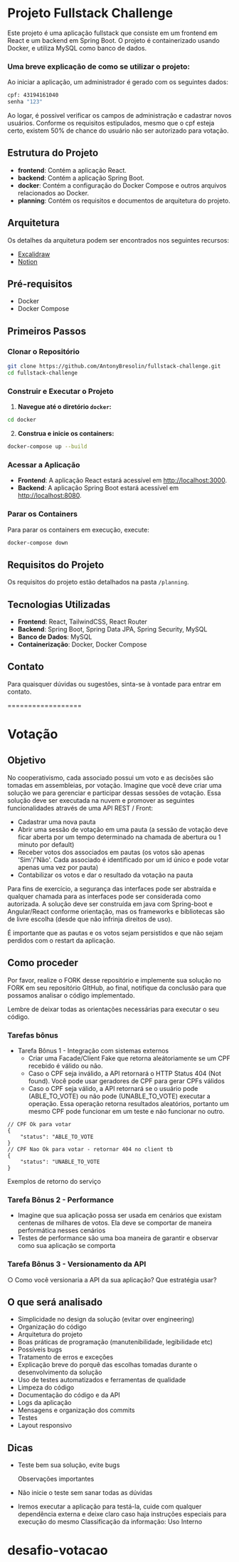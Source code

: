 # Projeto Fullstack Challenge

Este projeto é uma aplicação fullstack que consiste em um frontend em React e um backend em Spring Boot. O projeto é containerizado usando Docker, e utiliza MySQL como banco de dados.

### Uma breve explicação de como se utilizar o projeto:
Ao iniciar a aplicação, um administrador é gerado com os seguintes dados:
```bash 
cpf: 43194161040
senha "123"
```

Ao logar, é possivel verificar os campos de administração e cadastrar novos usuários.
Conforme os requisitos estipulados, mesmo que o cpf esteja certo, existem 50% de chance do usuário não ser autorizado para votação.



## Estrutura do Projeto

- **frontend**: Contém a aplicação React.
- **backend**: Contém a aplicação Spring Boot.
- **docker**: Contém a configuração do Docker Compose e outros arquivos relacionados ao Docker.
- **planning**: Contém os requisitos e documentos de arquitetura do projeto.

## Arquitetura

Os detalhes da arquitetura podem ser encontrados nos seguintes recursos:
- [Excalidraw](https://excalidraw.com/#json=lhimBwym5HzXJ5x3BMR6J,SM4bw5uPP2dVp_z1TgwMfA)
- [Notion](https://www.notion.so/c30b1543595f4153a55f5b86fa0a630b?v=ae7e12ba3b55421b87c27fc8ac752876)

## Pré-requisitos

- Docker
- Docker Compose

## Primeiros Passos

### Clonar o Repositório

```bash
git clone https://github.com/AntonyBresolin/fullstack-challenge.git
cd fullstack-challenge
```

### Construir e Executar o Projeto

1. **Navegue até o diretório `docker`:**

```bash
cd docker
```

2. **Construa e inicie os containers:**

```bash
docker-compose up --build
```

### Acessar a Aplicação

- **Frontend**: A aplicação React estará acessível em [http://localhost:3000](http://localhost:3000).
- **Backend**: A aplicação Spring Boot estará acessível em [http://localhost:8080](http://localhost:8080).

### Parar os Containers

Para parar os containers em execução, execute:

```bash
docker-compose down
```

## Requisitos do Projeto

Os requisitos do projeto estão detalhados na pasta `/planning`.

## Tecnologias Utilizadas

- **Frontend**: React, TailwindCSS, React Router
- **Backend**: Spring Boot, Spring Data JPA, Spring Security, MySQL
- **Banco de Dados**: MySQL
- **Containerização**: Docker, Docker Compose

## Contato

Para quaisquer dúvidas ou sugestões, sinta-se à vontade para entrar em contato.


==================





# Votação

## Objetivo

No cooperativismo, cada associado possui um voto e as decisões são tomadas em assembleias, por votação. Imagine que você deve criar uma solução we para gerenciar e participar dessas sessões de votação.
Essa solução deve ser executada na nuvem e promover as seguintes funcionalidades através de uma API REST / Front:

- Cadastrar uma nova pauta
- Abrir uma sessão de votação em uma pauta (a sessão de votação deve ficar aberta por
  um tempo determinado na chamada de abertura ou 1 minuto por default)
- Receber votos dos associados em pautas (os votos são apenas 'Sim'/'Não'. Cada associado
  é identificado por um id único e pode votar apenas uma vez por pauta)
- Contabilizar os votos e dar o resultado da votação na pauta

Para fins de exercício, a segurança das interfaces pode ser abstraída e qualquer chamada para as interfaces pode ser considerada como autorizada. A solução deve ser construída em java com Spring-boot e Angular/React conforme orientação, mas os frameworks e bibliotecas são de livre escolha (desde que não infrinja direitos de uso).

É importante que as pautas e os votos sejam persistidos e que não sejam perdidos com o restart da aplicação.

## Como proceder

Por favor, realize o FORK desse repositório e implemente sua solução no FORK em seu repositório GItHub, ao final, notifique da conclusão para que possamos analisar o código implementado.

Lembre de deixar todas as orientações necessárias para executar o seu código.

### Tarefas bônus

- Tarefa Bônus 1 - Integração com sistemas externos
  - Criar uma Facade/Client Fake que retorna aleátoriamente se um CPF recebido é válido ou não.
  - Caso o CPF seja inválido, a API retornará o HTTP Status 404 (Not found). Você pode usar geradores de CPF para gerar CPFs válidos
  - Caso o CPF seja válido, a API retornará se o usuário pode (ABLE_TO_VOTE) ou não pode (UNABLE_TO_VOTE) executar a operação. Essa operação retorna resultados aleatórios, portanto um mesmo CPF pode funcionar em um teste e não funcionar no outro.

```
// CPF Ok para votar
{
    "status": "ABLE_TO_VOTE
}
// CPF Nao Ok para votar - retornar 404 no client tb
{
    "status": "UNABLE_TO_VOTE
}
```

Exemplos de retorno do serviço

### Tarefa Bônus 2 - Performance

- Imagine que sua aplicação possa ser usada em cenários que existam centenas de
  milhares de votos. Ela deve se comportar de maneira performática nesses
  cenários
- Testes de performance são uma boa maneira de garantir e observar como sua
  aplicação se comporta

### Tarefa Bônus 3 - Versionamento da API

○ Como você versionaria a API da sua aplicação? Que estratégia usar?

## O que será analisado

- Simplicidade no design da solução (evitar over engineering)
- Organização do código
- Arquitetura do projeto
- Boas práticas de programação (manutenibilidade, legibilidade etc)
- Possíveis bugs
- Tratamento de erros e exceções
- Explicação breve do porquê das escolhas tomadas durante o desenvolvimento da solução
- Uso de testes automatizados e ferramentas de qualidade
- Limpeza do código
- Documentação do código e da API
- Logs da aplicação
- Mensagens e organização dos commits
- Testes
- Layout responsivo

## Dicas

- Teste bem sua solução, evite bugs

  Observações importantes
- Não inicie o teste sem sanar todas as dúvidas
- Iremos executar a aplicação para testá-la, cuide com qualquer dependência externa e
  deixe claro caso haja instruções especiais para execução do mesmo
  Classificação da informação: Uso Interno



# desafio-votacao
